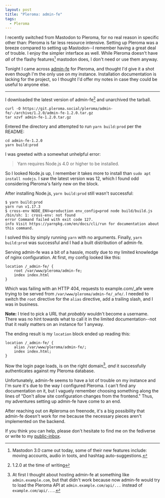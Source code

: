 ```yaml
---
layout: post
title: "Pleroma: admin-fe"
tags:
  - Pleroma
---
```


I recently switched from Mastodon to Pleroma, for no real reason in
specific other than: Pleroma is far less resource intensive.
Setting up Pleroma was a breeze compared to setting up Mastodon--I
remember having a great deal of trouble. I enjoy the simpler
interface as well. While Pleroma doesn't have *all* of the flashy
features[^1] mastodon does, I don't need or use them anyway.

Tonight I came across [admin-fe][admin-fe] for Pleroma, and thought I'd
give it a shot even though I'm the only use on my instance. Installation
documentation is lacking for the project, so I thought I'd offer my
notes in case they could be useful to anyone else.

---

I downloaded the latest version of admin-fe[^2] and unarchived the
tarball.

```
curl -O https://git.pleroma.social/pleroma/admin-fe/-/archive/1.2.0/admin-fe-1.2.0.tar.gz
tar xzvf admin-fe-1.2.0.tar.gz
```

Entered the directory and attempted to run `yarn build:prod` per the
README:

```
cd admin-fe-1.2.0
yarn build:prod
```

I was greeted with a somewhat unhelpful error:

> Yarn requires Node.js 4.0 or higher to be installed.

So I looked Node.js up, I remember it takes more to install than `sudo
apt install nodejs`. I saw the latest version was 12, which I found odd
considering Pleroma's fairly new on the block.

After installing Node.js, `yarn build:prod` still wasn't successful:

```
$ yarn build:prod
yarn run v1.17.3
$ cross-env NODE_ENV=production env_config=prod node build/build.js
/bin/sh: 1: cross-env: not found
error Command failed with exit code 127.
info Visit https://yarnpkg.com/en/docs/cli/run for documentation about this command.
```

I solved this by simply running `yarn` with no arguments. Finally,
`yarn build:prod` was successful and I had a built distribution of
admin-fe. 

Serving admin-fe was a bit of a hassle, mostly due to my limited
knowledge of nginx configuration. At first, my config looked like this:

```
location /_admin-fe/ {
	root /var/www/pleroma/admin-fe;
	index index.html
}
```

Which was failing with an HTTP 404, requests to example.com/_afe were
trying to be served from `/var/www/pleroma/admin-fe/_afe/`. I needed to
switch the `root` directive for the `alias` directive, add a trailing
slash, and I was in business. 

**Note:** I tried to pick a URL that *probably* wouldn't become a
username. There was no hint towards what to call it in the limited
documentation--not that it really matters on an instance for 1 anyway.

The ending result is my `location` block ended up reading this:

```
location /_admin-fe/ {
	alias /var/www/pleroma/admin-fe/;
	index index.html;
}
```

Now the login page loads, is on the right domain[^3], *and* it
successfully authenticates against my Pleroma database.

Unfortunately, admin-fe seems to have a lot of trouble on my instance
and I'm sure it's due to the way I configured Pleroma. I can't find any
documentation on it, but I vaguely remember choosing something along the
lines of "Don't allow site configuration changes from the frontend."
Thus, my adventures setting up admin-fe have come to an end.

After reaching out on #pleroma on freenode, it's a big possibility that
admin-fe doesn't work for me because the necessary pieces aren't
implemented on the backend. 

If you think you can help, please don't hesitate to find me on the
fediverse or write to my [public-inbox][lists].


[admin-fe]: https://git.pleroma.social/pleroma/admin-fe
[lists]: https://lists.sr.ht/~mjorgensen/public-inbox

[^1]: Mastodon 3.0 came out today, some of their new features include:
	moving accounts, audio in toots, and hashtag auto-suggestions.

[^2]: 1.2.0 at the time of writing

[^3]: At first I thought about hosting admin-fe at something like
	`admin.example.com`, but that didn't work because now admin-fe would
	try to load the Pleroma API at `admin.example.com/api/...` instead
	of `example.com/api/...`.